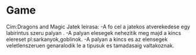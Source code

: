 # Game
Cim:Dragons and Magic
Jatek leirasa:
-A fo cel a jatekos atverekedese egy labirintus szeru palyan .
-A palyan elesegek nehezitik meg majd a kincs elereset pl:sarkanyok,goblinok.
-A palyan a kincs es az elensegek veletlenszeruen genaralodik le a tipusuk es tamadasaig valtakoznak. 

